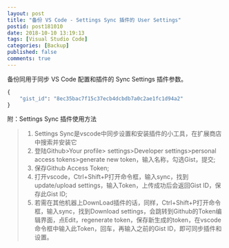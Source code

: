 ```yaml
---
layout: post
title: "备份 VS Code - Settings Sync 插件的 User Settings"
postid: post181010
date: 2018-10-10 13:19:13
tags: [Visual Studio Code]
categories: [Backup]
published: false
comments: true
---
```


备份同用于同步 VS Code 配置和插件的 Sync Settings 插件参数。

```python
{
    "gist_id": "8ec35bac7f15c37ecb4dcbdb7a0c2ae1fc1d94a2"
}
```

<!--more-->

附：Settings Sync 插件使用方法
> 1. Settings Sync是vscode中同步设置和安装插件的小工具，在扩展商店中搜索并安装它
> 2. 登陆Github>Your profile> settings>Developer settings>personal access tokens>generate new token，输入名称，勾选Gist，提交;
> 3. 保存Github Access Token;
> 4. 打开vscode，Ctrl+Shift+P打开命令框，输入sync，找到update/upload settings，输入Token，上传成功后会返回Gist ID，保存此Gist ID;
> 5. 若需在其他机器上DownLoad插件的话，同样，Ctrl+Shift+P打开命令框，输入sync，找到Download settings，会跳转到Github的Token编辑界面，点Edit，regenerate token，保存新生成的token，在vscode命令框中输入此Token，回车，再输入之前的Gist ID，即可同步插件和设置。